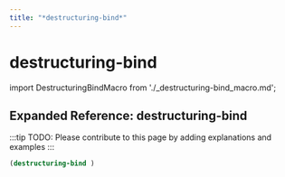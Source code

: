 ```yaml
---
title: "*destructuring-bind*"
---
```


# destructuring-bind

import DestructuringBindMacro from './_destructuring-bind_macro.md';

<DestructuringBindMacro />

## Expanded Reference: destructuring-bind

:::tip
TODO: Please contribute to this page by adding explanations and examples
:::

```lisp
(destructuring-bind )
```
